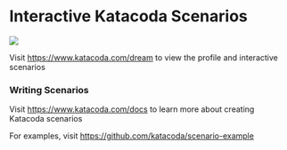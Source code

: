 # Interactive Katacoda Scenarios

[![](http://shields.katacoda.com/katacoda/dream/count.svg)](https://www.katacoda.com/dream "Get your profile on Katacoda.com")

Visit https://www.katacoda.com/dream to view the profile and interactive scenarios

### Writing Scenarios
Visit https://www.katacoda.com/docs to learn more about creating Katacoda scenarios

For examples, visit https://github.com/katacoda/scenario-example
